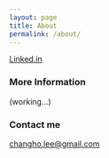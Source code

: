 ```yaml
---
layout: page
title: About
permalink: /about/
---
```


[Linked.in](https://kr.linkedin.com/in/changho-lee-6b36382b "Profile")

### More Information

(working...)

### Contact me

[changho.lee@gmail.com](mailto:changho.lee@gmail.com)
